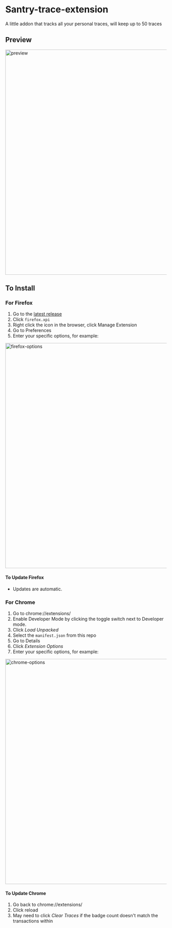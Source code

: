 # Santry-trace-extension
A little addon that tracks all your personal traces, will keep up to 50 traces

## Preview
<img width="700" alt="preview" src="https://i.imgur.com/g9sg3K6.png">

## To Install

### For Firefox
1. Go to the [latest release](https://github.com/wmak/santry-trace-extension/releases/latest)
2. Click `firefox.xpi`
3. Right click the icon in the browser, click Manage Extension
4. Go to Preferences
5. Enter your specific options, for example:
<img width="700" alt="firefox-options" src="https://i.imgur.com/3KuVvlH.png">

#### To Update Firefox
- Updates are automatic.

### For Chrome
1. Go to chrome://extensions/
2. Enable Developer Mode by clicking the toggle switch next to Developer mode.
3. Click *Load Unpacked*
4. Select the `manifest.json` from this repo
5. Go to Details
6. Click *Extension Options*
7. Enter your specific options, for example:
<img width="700" alt="chrome-options" src="https://i.imgur.com/2uj4EMC.png">

#### To Update Chrome
1. Go back to chrome://extensions/
2. Click reload
3. May need to click *Clear Traces* if the badge count doesn't match the transactions within
